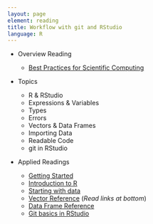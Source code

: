 ```yaml
---
layout: page
element: reading
title: Workflow with git and RStudio
language: R
---
```

* Overview Reading
  * [Best Practices for Scientific Computing](http://journals.plos.org/plosbiology/article?id=10.1371/journal.pbio.1001745)   

* Topics

  * R & RStudio
  * Expressions & Variables
  * Types
  * Errors
  * Vectors & Data Frames
  * Importing Data
  * Readable Code
  * git in RStudio

* Applied Readings

  * [Getting Started](http://www.datacarpentry.org/R-ecology-lesson/00-before-we-start.html)
  * [Introduction to R](http://www.datacarpentry.org/R-ecology-lesson/01-intro-to-r.html)
  * [Starting with data](http://www.datacarpentry.org/R-ecology-lesson/02-starting-with-data.html)
  * [Vector Reference](http://www.r-tutor.com/r-introduction/vector) (*Read links at bottom*)
  * [Data Frame Reference](http://www.r-tutor.com/r-introduction/data-frame)
  * [Git basics in RStudio](http://nicercode.github.io/git/rstudio.html)